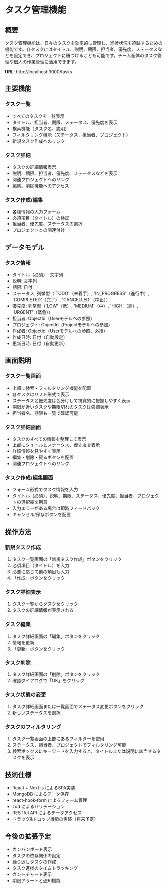 # タスク管理機能

## 概要
タスク管理機能は、日々のタスクを効率的に管理し、進捗状況を追跡するための機能です。各タスクにはタイトル、説明、期限、担当者、優先度、ステータスなどを設定でき、プロジェクトに紐づけることも可能です。チーム全体のタスク管理や個人の作業管理に活用できます。

**URL**: http://localhost:3000/tasks

## 主要機能

### タスク一覧
- すべてのタスクを一覧表示
- タイトル、担当者、期限、ステータス、優先度を表示
- 検索機能（タスク名、説明）
- フィルタリング機能（ステータス、担当者、プロジェクト）
- 新規タスク作成へのリンク

### タスク詳細
- タスクの詳細情報表示
- 説明、期限、担当者、優先度、ステータスなどを表示
- 関連プロジェクトへのリンク
- 編集、削除機能へのアクセス

### タスク作成/編集
- 各種情報の入力フォーム
- 必須項目（タイトル）の検証
- 担当者、優先度、ステータスの選択
- プロジェクトとの関連付け

## データモデル

### タスク情報
- タイトル（必須）: 文字列
- 説明: 文字列
- 期限: 日付
- ステータス: 列挙型（'TODO'（未着手）, 'IN_PROGRESS'（進行中）, 'COMPLETED'（完了）, 'CANCELLED'（中止））
- 優先度: 列挙型（'LOW'（低）, 'MEDIUM'（中）, 'HIGH'（高）, 'URGENT'（緊急））
- 担当者: ObjectId（Userモデルへの参照）
- プロジェクト: ObjectId（Projectモデルへの参照）
- 作成者: ObjectId（Userモデルへの参照、必須）
- 作成日時: 日付（自動設定）
- 更新日時: 日付（自動更新）

## 画面説明

### タスク一覧画面
- 上部に検索・フィルタリング機能を配置
- 各タスクはリスト形式で表示
- ステータスと優先度は色分けして視覚的に把握しやすく表示
- 期限が近いタスクや期限切れのタスクは強調表示
- 担当者名、期限も一覧で確認可能

### タスク詳細画面
- タスクのすべての情報を整理して表示
- 上部にタイトルとステータス、優先度を表示
- 詳細情報を見やすく表示
- 編集・削除・戻るボタンを配置
- 関連プロジェクトへのリンク

### タスク作成/編集画面
- フォーム形式でタスク情報を入力
- タイトル（必須）、説明、期限、ステータス、優先度、担当者、プロジェクトの選択欄を用意
- 入力エラーがある場合は即時フィードバック
- キャンセル/保存ボタンを配置

## 操作方法

### 新規タスク作成
1. タスク一覧画面の「新規タスク作成」ボタンをクリック
2. 必須項目（タイトル）を入力
3. 必要に応じて他の項目も入力
4. 「作成」ボタンをクリック

### タスク詳細表示
1. タスク一覧からタスクをクリック
2. タスクの詳細情報が表示される

### タスク編集
1. タスク詳細画面の「編集」ボタンをクリック
2. 情報を更新
3. 「更新」ボタンをクリック

### タスク削除
1. タスク詳細画面の「削除」ボタンをクリック
2. 確認ダイアログで「OK」をクリック

### タスク状態の変更
1. タスク詳細画面または一覧画面でステータス変更ボタンをクリック
2. 新しいステータスを選択

### タスクのフィルタリング
1. タスク一覧画面の上部にあるフィルターを使用
2. ステータス、担当者、プロジェクトでフィルタリング可能
3. 検索ボックスにキーワードを入力すると、タイトルまたは説明に該当するタスクを表示

## 技術仕様

- React + Next.js によるSPA実装
- MongoDB によるデータ保存
- react-hook-form によるフォーム管理
- zod によるバリデーション
- RESTful API によるデータアクセス
- ドラッグ&ドロップ機能の実装（将来予定）

## 今後の拡張予定

- カンバンボード表示
- タスクの依存関係の設定
- 繰り返しタスクの作成
- タスク進捗のタイムトラッキング
- ガントチャート表示
- 期限アラートと通知機能 